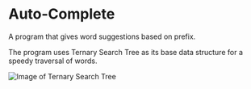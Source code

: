 # Auto-Complete
A program that gives word suggestions based on prefix.

The program uses Ternary Search Tree as its base data structure for a speedy traversal of words.

![Image of Ternary Search Tree](https://github.com/anirudh3171/Brute-Forcer)
